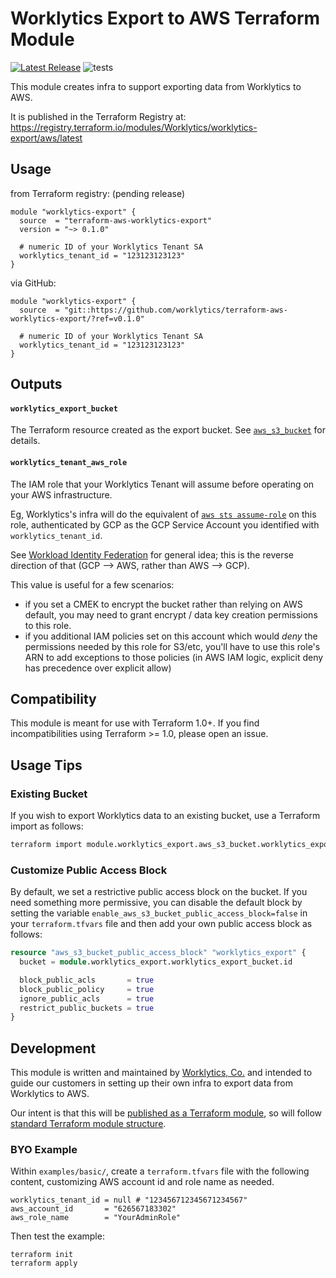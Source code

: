 # Worklytics Export to AWS Terraform Module

[![Latest Release](https://img.shields.io/github/v/release/Worklytics/terraform-aws-worklytics-export)](https://github.com/Worklytics/terraform-aws-worklytics-export/releases/latest)
![tests](https://img.shields.io/github/actions/workflow/status/Worklytics/terraform-aws-worklytics-export/terraform_integration.yaml?label=tests)

This module creates infra to support exporting data from Worklytics to AWS.

It is published in the Terraform Registry at:
https://registry.terraform.io/modules/Worklytics/worklytics-export/aws/latest

## Usage

from Terraform registry: (pending release)
```hcl
module "worklytics-export" {
  source  = "terraform-aws-worklytics-export"
  version = "~> 0.1.0"

  # numeric ID of your Worklytics Tenant SA
  worklytics_tenant_id = "123123123123"
}
```

via GitHub:
```hcl
module "worklytics-export" {
  source  = "git::https://github.com/worklytics/terraform-aws-worklytics-export/?ref=v0.1.0"

  # numeric ID of your Worklytics Tenant SA
  worklytics_tenant_id = "123123123123"
}
```

## Outputs

#### `worklytics_export_bucket`
The Terraform resource created as the export bucket. See [`aws_s3_bucket`](https://registry.terraform.io/providers/hashicorp/aws/latest/docs/resources/s3_bucket) for details.

#### `worklytics_tenant_aws_role`
The IAM role that your Worklytics Tenant will assume before operating on your AWS infrastructure.

Eg, Worklytics's infra will do the equivalent of [`aws sts assume-role`](https://docs.aws.amazon.com/cli/latest/reference/sts/assume-role.html)
on this role, authenticated by GCP as the GCP Service Account you identified with
`worklytics_tenant_id`.

See [Workload Identity Federation](https://cloud.google.com/iam/docs/workload-identity-federation)
for general idea; this is the reverse direction of that (GCP --> AWS, rather than AWS --> GCP).

This value is useful for a few scenarios:
  - if you set a CMEK to encrypt the bucket rather than relying on AWS default, you may need to
    grant encrypt / data key creation permissions to this role.
  - if you additional IAM policies set on this account which would *deny* the permissions needed by
    this role for S3/etc, you'll have to use this role's ARN to add exceptions to those policies
    (in AWS IAM logic, explicit deny has precedence over explicit allow)


## Compatibility

This module is meant for use with Terraform 1.0+. If you find incompatibilities using Terraform >=
1.0, please open an issue.

## Usage Tips

### Existing Bucket

If you wish to export Worklytics data to an existing bucket, use a Terraform import as follows:

```bash
terraform import module.worklytics_export.aws_s3_bucket.worklytics_export <bucket_name>
```

### Customize Public Access Block
By default, we set a restrictive public access block on the bucket.  If you need something more
permissive, you can disable the default block by setting the variable `enable_aws_s3_bucket_public_access_block=false`
in your `terraform.tfvars` file and then add your own public access block as follows:

```tf
resource "aws_s3_bucket_public_access_block" "worklytics_export" {
  bucket = module.worklytics_export.worklytics_export_bucket.id

  block_public_acls       = true
  block_public_policy     = true
  ignore_public_acls      = true
  restrict_public_buckets = true
}
```


## Development

This module is written and maintained by [Worklytics, Co.](https://worklytics.co/) and intended to
guide our customers in setting up their own infra to export data from Worklytics to AWS.

Our intent is that this will be [published as a Terraform module](https://developer.hashicorp.com/terraform/registry/modules/publish), so will follow [standard Terraform
module structure](https://developer.hashicorp.com/terraform/language/modules/develop/structure).

### BYO Example

Within `examples/basic/`, create a `terraform.tfvars` file with the following content, customizing
AWS account id and role name as needed.

```hcl
worklytics_tenant_id = null # "123456712345671234567"
aws_account_id       = "626567183302"
aws_role_name        = "YourAdminRole"
```

Then test the example:

```shell
terraform init
terraform apply
```

